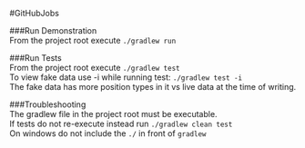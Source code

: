 #GitHubJobs

###Run Demonstration  
From the project root execute `./gradlew run`

###Run Tests  
From the project root execute `./gradlew test`  
To view fake data use -i while running test: `./gradlew test -i`  
The fake data has more position types in it vs live data at the time of writing.

###Troubleshooting  
The gradlew file in the project root must be executable.  
If tests do not re-execute instead run `./gradlew clean test`  
On windows do not include the `./` in front of `gradlew`
